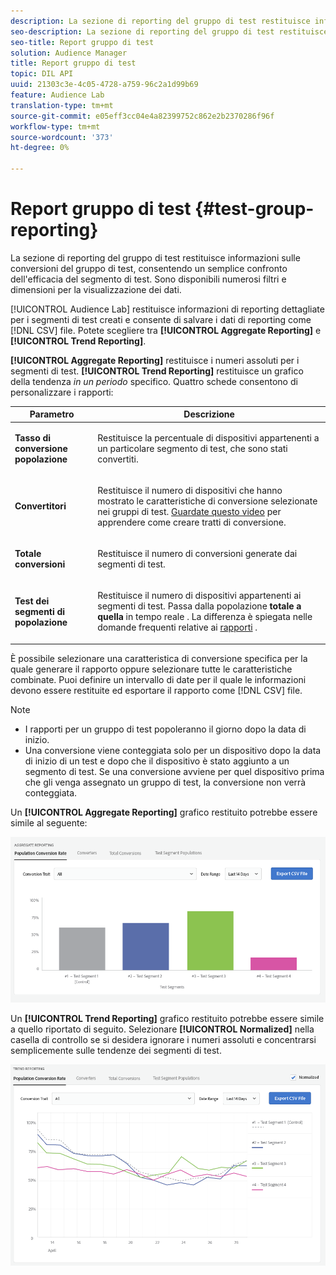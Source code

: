 ```yaml
---
description: La sezione di reporting del gruppo di test restituisce informazioni sulle conversioni del gruppo di test, consentendo un semplice confronto dell'efficacia del segmento di test. Sono disponibili numerosi filtri e dimensioni per la visualizzazione dei dati.
seo-description: La sezione di reporting del gruppo di test restituisce informazioni sulle conversioni del gruppo di test, consentendo un semplice confronto dell'efficacia del segmento di test. Sono disponibili numerosi filtri e dimensioni per la visualizzazione dei dati.
seo-title: Report gruppo di test
solution: Audience Manager
title: Report gruppo di test
topic: DIL API
uuid: 21303c3e-4c05-4728-a759-96c2a1d99b69
feature: Audience Lab
translation-type: tm+mt
source-git-commit: e05eff3cc04e4a82399752c862e2b2370286f96f
workflow-type: tm+mt
source-wordcount: '373'
ht-degree: 0%

---
```



# Report gruppo di test {#test-group-reporting}

La sezione di reporting del gruppo di test restituisce informazioni sulle conversioni del gruppo di test, consentendo un semplice confronto dell&#39;efficacia del segmento di test. Sono disponibili numerosi filtri e dimensioni per la visualizzazione dei dati.

[!UICONTROL Audience Lab] restituisce informazioni di reporting dettagliate per i segmenti di test creati e consente di salvare i dati di reporting come [!DNL CSV] file. Potete scegliere tra **[!UICONTROL Aggregate Reporting]** e **[!UICONTROL Trend Reporting]**.

**[!UICONTROL Aggregate Reporting]** restituisce i numeri assoluti per i segmenti di test. **[!UICONTROL Trend Reporting]** restituisce un grafico della tendenza *in un periodo* specifico. Quattro schede consentono di personalizzare i rapporti:

<table id="table_446384AE9A36408A9C570CB7DB72C3D6"> 
 <thead> 
  <tr> 
   <th colname="col1" class="entry"> Parametro </th> 
   <th colname="col2" class="entry"> Descrizione </th> 
  </tr> 
 </thead>
 <tbody> 
  <tr> 
   <td colname="col1"> <p> <b><span class="uicontrol"> Tasso di conversione popolazione</span></b> </p> </td> 
   <td colname="col2"> <p>Restituisce la percentuale di dispositivi appartenenti a un particolare segmento di test, che sono stati convertiti. </p> </td> 
  </tr> 
  <tr> 
   <td colname="col1"> <p> <b><span class="uicontrol"> Convertitori</span></b> </p> </td> 
   <td colname="col2"> <p>Restituisce il numero di dispositivi che hanno mostrato le caratteristiche di conversione selezionate nei gruppi di test. <a href="https://helpx.adobe.com/audience-manager/kt/using/creating-conversion-traits-feature-video-use.html" format="https" scope="external"> Guardate questo video</a> per apprendere come creare tratti di conversione. </p> </td> 
  </tr> 
  <tr> 
   <td colname="col1"> <p> <b><span class="uicontrol"> Totale conversioni</span></b> </p> </td> 
   <td colname="col2"> <p>Restituisce il numero di conversioni generate dai segmenti di test. </p> </td> 
  </tr> 
  <tr> 
   <td colname="col1"> <p> <b><span class="uicontrol"> Test dei segmenti di popolazione</span></b> </p> </td> 
   <td colname="col2"> <p>Restituisce il numero di dispositivi appartenenti ai segmenti di test. Passa dalla popolazione <b><span class="uicontrol"> totale a quella</span></b> in tempo reale <b><span class="uicontrol"></span></b>. La differenza è spiegata nelle domande frequenti relative ai <a href="../../faq/faq-reporting.md"> rapporti</a> . </p> </td>
  </tr>
 </tbody>
</table>

È possibile selezionare una caratteristica di conversione specifica per la quale generare il rapporto oppure selezionare tutte le caratteristiche combinate. Puoi definire un intervallo di date per il quale le informazioni devono essere restituite ed esportare il rapporto come [!DNL CSV] file.

>[!NOTE]
>
>* I rapporti per un gruppo di test popoleranno il giorno dopo la data di inizio.
>* Una conversione viene conteggiata solo per un dispositivo dopo la data di inizio di un test e dopo che il dispositivo è stato aggiunto a un segmento di test. Se una conversione avviene per quel dispositivo prima che gli venga assegnato un gruppo di test, la conversione non verrà conteggiata.


Un **[!UICONTROL Aggregate Reporting]** grafico restituito potrebbe essere simile al seguente:

![](assets/aggregate-reporting.PNG)

Un **[!UICONTROL Trend Reporting]** grafico restituito potrebbe essere simile a quello riportato di seguito. Selezionare **[!UICONTROL Normalized]** nella casella di controllo se si desidera ignorare i numeri assoluti e concentrarsi semplicemente sulle tendenze dei segmenti di test.

![](assets/trend-reporting.PNG)